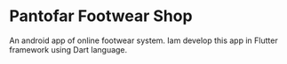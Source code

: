 # Pantofar Footwear Shop
 
An android app of online footwear system. Iam develop this app in Flutter framework using Dart language.
